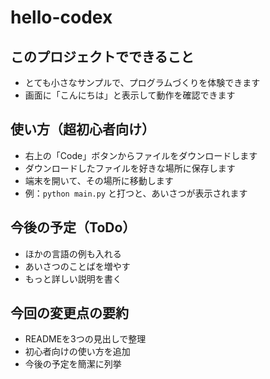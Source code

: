 # hello-codex

## このプロジェクトでできること
- とても小さなサンプルで、プログラムづくりを体験できます
- 画面に「こんにちは」と表示して動作を確認できます

## 使い方（超初心者向け）
- 右上の「Code」ボタンからファイルをダウンロードします
- ダウンロードしたファイルを好きな場所に保存します
- 端末を開いて、その場所に移動します
- 例：`python main.py` と打つと、あいさつが表示されます

## 今後の予定（ToDo）
- ほかの言語の例も入れる
- あいさつのことばを増やす
- もっと詳しい説明を書く

## 今回の変更点の要約
- READMEを3つの見出しで整理
- 初心者向けの使い方を追加
- 今後の予定を簡潔に列挙
